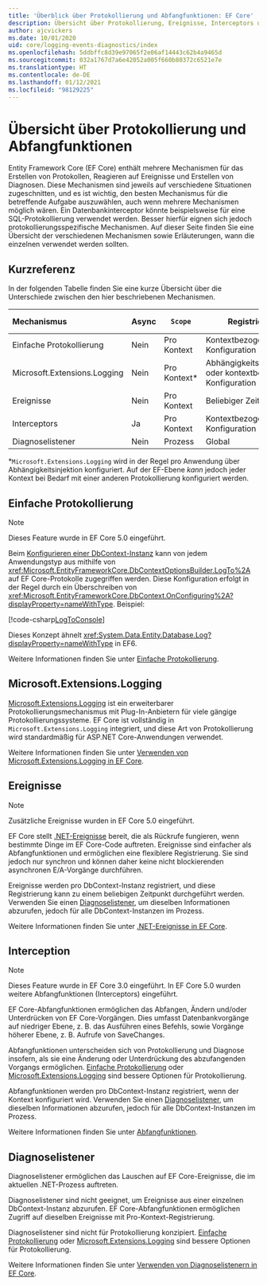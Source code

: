 ```yaml
---
title: 'Überblick über Protokollierung und Abfangfunktionen: EF Core'
description: Übersicht über Protokollierung, Ereignisse, Interceptors und Diagnosefunktionen für EF Core
author: ajcvickers
ms.date: 10/01/2020
uid: core/logging-events-diagnostics/index
ms.openlocfilehash: 5ddbffc8d39e97065f2e06af14443c62b4a9465d
ms.sourcegitcommit: 032a1767d7a6e42052a005f660b80372c6521e7e
ms.translationtype: HT
ms.contentlocale: de-DE
ms.lasthandoff: 01/12/2021
ms.locfileid: "98129225"
---
```

# <a name="overview-of-logging-and-interception"></a>Übersicht über Protokollierung und Abfangfunktionen

Entity Framework Core (EF Core) enthält mehrere Mechanismen für das Erstellen von Protokollen, Reagieren auf Ereignisse und Erstellen von Diagnosen. Diese Mechanismen sind jeweils auf verschiedene Situationen zugeschnitten, und es ist wichtig, den besten Mechanismus für die betreffende Aufgabe auszuwählen, auch wenn mehrere Mechanismen möglich wären. Ein Datenbankinterceptor könnte beispielsweise für eine SQL-Protokollierung verwendet werden. Besser hierfür eignen sich jedoch protokollierungsspezifische Mechanismen. Auf dieser Seite finden Sie eine Übersicht der verschiedenen Mechanismen sowie Erläuterungen, wann die einzelnen verwendet werden sollten.

## <a name="quick-reference"></a>Kurzreferenz

In der folgenden Tabelle finden Sie eine kurze Übersicht über die Unterschiede zwischen den hier beschriebenen Mechanismen.

| Mechanismus |  Async | `Scope` | Registriert | Beabsichtigte Verwendung
|:----------|--------|-------|------------|-------------
| Einfache Protokollierung | Nein | Pro Kontext | Kontextbezogene Konfiguration | Protokollierung zur Entwicklungszeit
| Microsoft.Extensions.Logging | Nein | Pro Kontext* | Abhängigkeitsinjektion oder kontextbezogene Konfiguration | Produktionsprotokollierung
| Ereignisse | Nein | Pro Kontext | Beliebiger Zeitpunkt | Reagieren auf EF-Ereignisse
| Interceptors | Ja | Pro Kontext | Kontextbezogene Konfiguration | Manipulieren von EF-Vorgängen
| Diagnoselistener | Nein | Prozess | Global | Anwendungsdiagnose

*`Microsoft.Extensions.Logging` wird in der Regel pro Anwendung über Abhängigkeitsinjektion konfiguriert. Auf der EF-Ebene _kann_ jedoch jeder Kontext bei Bedarf mit einer anderen Protokollierung konfiguriert werden.

## <a name="simple-logging"></a>Einfache Protokollierung

> [!NOTE]
> Dieses Feature wurde in EF Core 5.0 eingeführt.

Beim [Konfigurieren einer DbContext-Instanz](xref:core/dbcontext-configuration/index) kann von jedem Anwendungstyp aus mithilfe von <xref:Microsoft.EntityFrameworkCore.DbContextOptionsBuilder.LogTo%2A> auf EF Core-Protokolle zugegriffen werden. Diese Konfiguration erfolgt in der Regel durch ein Überschreiben von <xref:Microsoft.EntityFrameworkCore.DbContext.OnConfiguring%2A?displayProperty=nameWithType>. Beispiel:

<!--
    protected override void OnConfiguring(DbContextOptionsBuilder optionsBuilder)
        => optionsBuilder.LogTo(Console.WriteLine);
-->
[!code-csharp[LogToConsole](../../../samples/core/Miscellaneous/Logging/SimpleLogging/Program.cs?name=LogToConsole)]

Dieses Konzept ähnelt <xref:System.Data.Entity.Database.Log?displayProperty=nameWithType> in EF6.

Weitere Informationen finden Sie unter [Einfache Protokollierung](xref:core/logging-events-diagnostics/simple-logging).

## <a name="microsoftextensionslogging"></a>Microsoft.Extensions.Logging

[Microsoft.Extensions.Logging](/dotnet/core/extensions/logging) ist ein erweiterbarer Protokollierungsmechanismus mit Plug-In-Anbietern für viele gängige Protokollierungssysteme. EF Core ist vollständig in `Microsoft.Extensions.Logging` integriert, und diese Art von Protokollierung wird standardmäßig für ASP.NET Core-Anwendungen verwendet.

Weitere Informationen finden Sie unter [Verwenden von Microsoft.Extensions.Logging in EF Core](xref:core/logging-events-diagnostics/extensions-logging).

## <a name="events"></a>Ereignisse

> [!NOTE]
> Zusätzliche Ereignisse wurden in EF Core 5.0 eingeführt.

EF Core stellt [.NET-Ereignisse](/dotnet/standard/events/) bereit, die als Rückrufe fungieren, wenn bestimmte Dinge im EF Core-Code auftreten. Ereignisse sind einfacher als Abfangfunktionen und ermöglichen eine flexiblere Registrierung. Sie sind jedoch nur synchron und können daher keine nicht blockierenden asynchronen E/A-Vorgänge durchführen.

Ereignisse werden pro DbContext-Instanz registriert, und diese Registrierung kann zu einem beliebigen Zeitpunkt durchgeführt werden. Verwenden Sie einen [Diagnoselistener](xref:core/logging-events-diagnostics/diagnostic-listeners), um dieselben Informationen abzurufen, jedoch für alle DbContext-Instanzen im Prozess.

Weitere Informationen finden Sie unter [.NET-Ereignisse in EF Core](xref:core/logging-events-diagnostics/events).

## <a name="interception"></a>Interception

> [!NOTE]
> Dieses Feature wurde in EF Core 3.0 eingeführt. In EF Core 5.0 wurden weitere Abfangfunktionen (Interceptors) eingeführt.

EF Core-Abfangfunktionen ermöglichen das Abfangen, Ändern und/oder Unterdrücken von EF Core-Vorgängen. Dies umfasst Datenbankvorgänge auf niedriger Ebene, z. B. das Ausführen eines Befehls, sowie Vorgänge höherer Ebene, z. B. Aufrufe von SaveChanges.

Abfangfunktionen unterscheiden sich von Protokollierung und Diagnose insofern, als sie eine Änderung oder Unterdrückung des abzufangenden Vorgangs ermöglichen. [Einfache Protokollierung](xref:core/logging-events-diagnostics/simple-logging) oder [Microsoft.Extensions.Logging](xref:core/logging-events-diagnostics/extensions-logging) sind bessere Optionen für Protokollierung.

Abfangfunktionen werden pro DbContext-Instanz registriert, wenn der Kontext konfiguriert wird. Verwenden Sie einen [Diagnoselistener](xref:core/logging-events-diagnostics/diagnostic-listeners), um dieselben Informationen abzurufen, jedoch für alle DbContext-Instanzen im Prozess.

Weitere Informationen finden Sie unter [Abfangfunktionen](xref:core/logging-events-diagnostics/interceptors).

## <a name="diagnostic-listeners"></a>Diagnoselistener

Diagnoselistener ermöglichen das Lauschen auf EF Core-Ereignisse, die im aktuellen .NET-Prozess auftreten.

Diagnoselistener sind nicht geeignet, um Ereignisse aus einer einzelnen DbContext-Instanz abzurufen. EF Core-Abfangfunktionen ermöglichen Zugriff auf dieselben Ereignisse mit Pro-Kontext-Registrierung.

Diagnoselistener sind nicht für Protokollierung konzipiert. [Einfache Protokollierung](xref:core/logging-events-diagnostics/simple-logging) oder [Microsoft.Extensions.Logging](xref:core/logging-events-diagnostics/extensions-logging) sind bessere Optionen für Protokollierung.

Weitere Informationen finden Sie unter [Verwenden von Diagnoselistenern in EF Core](xref:core/logging-events-diagnostics/diagnostic-listeners).
